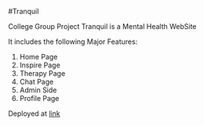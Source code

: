  #Tranquil

College Group Project
Tranquil is a Mental Health WebSite

It includes the following Major Features:
1) Home Page
2) Inspire Page
3) Therapy Page
4) Chat Page
5) Admin Side
6) Profile Page
 
Deployed at [link](https://tranquil-wjsu.onrender.com/home)
